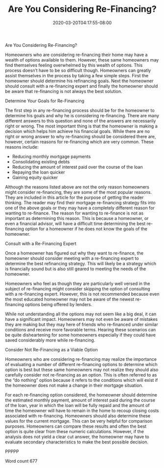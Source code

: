 ﻿---
title: "Are You Considering Re-Financing?"
date: 2020-03-20T04:17:55-08:00
description: "Re-Financing Tips for Web Success"
featured_image: "/images/Re-Financing.jpg"
tags: ["Re Financing"]
---

Are You Considering Re-Financing?

Homeowners who are considering re-financing their home may have a wealth of options available to them. However, these same homeowners may find themselves feeling overwhelmed by this wealth of options. This process doesn’t have to be so difficult though. Homeowners can greatly assist themselves in the process by taking a few simple steps. First the homeowner should determine his refinancing goals. Next the homeowner should consult with a re-financing expert and finally the homeowner should be aware that re-financing is not always the best solution. 

Determine Your Goals for Re-Financing

The first step in any re-financing process should be for the homeowner to determine his goals and why he is considering re-financing. There are many different answers to this question and none of the answers are necessarily right or wrong. The most important thing is that the homeowner is making a decision which helps him achieve his financial goals. While there are no right or wrong answer to why re-financing should be considered there are, however, certain reasons for re-financing which are very common. These reasons include:

* Reducing monthly mortgage payments
* Consolidating existing debts
* Reducing the amount of interest paid over the course of the loan
* Repaying the loan quicker
* Gaining equity quicker

Although the reasons listed above are not the only reason homeowners might consider re-financing, they are some of the most popular reasons. They are included in this article for the purpose of getting the reader thinking. The reader may find their mortgage re-financing strategy fits into one of the above goals or they may have a completely different reason for wanting to re-finance. The reason for wanting to re-finance is not as important as determining this reason. This is because a homeowner, or even a financial advisor, will have a difficult time determining the best re-financing option for a homeowner if he does not know the goals of the homeowner. 

Consult with a Re-Financing Expert

Once a homeowner has figured out why they want to re-finance, the homeowner should consider meeting with a re-financing expert to determine the best refinancing strategy. This will likely be a strategy which is financially sound but is also still geared to meeting the needs of the homeowner. 

Homeowners who feel as though they are particularly well versed in the subject of re-financing might consider skipping the option of consulting with a re-financing expert. However, this is not recommended because even the most educated homeowner may not be aware of the newest re-financing options being offered by lenders. 

While not understanding all the options may not seem like a big deal, it can have a significant impact. Homeowners may not even be aware of mistakes they are making but they may here of friends who re-financed under similar conditions and receive more favorable terms. Hearing these scenarios can be quite disheartening for some homeowners especially if they could have saved considerably more while re-financing. 

Consider Not Re-Financing as a Viable Option

Homeowners who are considering re-financing may realize the importance of evaluating a number of different re-financing options to determine which option is best but these same homeowners may not realize they should also carefully consider not re-financing as an option. This is often referred to as the “do nothing” option because it refers to the conditions which will exist if the homeowner does not make a change in their mortgage situation. 

For each re-financing option considered, the homeowner should determine the estimated monthly payment, amount of interest paid during the course of the loan, year in which the loan will be fully repaid and the amount of time the homeowner will have to remain in the home to recoup closing costs associated with re-financing. Homeowners should also determine these values for the current mortgage. This can be very helpful for comparison purposes. Homeowners can compare these results and often the best option is quite clear from these numeric calculations. However, if the analysis does not yield a clear cut answer, the homeowner may have to evaluate secondary characteristics to make the best possible decision. 

PPPPP

Word count 677


